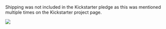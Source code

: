 <p>Shipping was not included in the Kickstarter pledge as this was mentioned multiple times on the Kickstarter project page. </p>
<p><img src="https://cdn.discordapp.com/attachments/754950670175436848/1058100236779782256/download.png"></p>